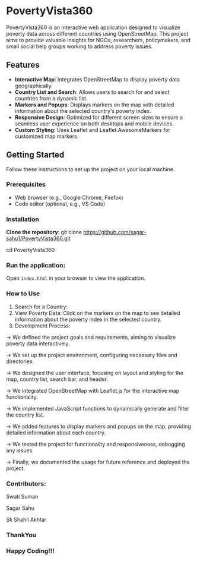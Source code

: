 # PovertyVista360

PovertyVista360 is an interactive web application designed to visualize poverty data across different countries using OpenStreetMap. This project aims to provide valuable insights for NGOs, researchers, policymakers, and small social help groups working to address poverty issues.

## Features

- **Interactive Map**: Integrates OpenStreetMap to display poverty data geographically.
- **Country List and Search**: Allows users to search for and select countries from a dynamic list.
- **Markers and Popups**: Displays markers on the map with detailed information about the selected country's poverty index.
- **Responsive Design**: Optimized for different screen sizes to ensure a seamless user experience on both desktops and mobile devices.
- **Custom Styling**: Uses Leaflet and Leaflet.AwesomeMarkers for customized map markers.

## Getting Started

Follow these instructions to set up the project on your local machine.

### Prerequisites

- Web browser (e.g., Google Chrome, Firefox)
- Code editor (optional, e.g., VS Code)

### Installation

**Clone the repository**:
git clone https://github.com/sagar-sahu1/PovertyVista360.git


cd PovertyVista360

 ### Run the application:
Open `index.html` in your browser to view the application.

### How to Use
1. Search for a Country:
2. View Poverty Data: Click on the markers on the map to see detailed information about the poverty index in the selected country.
3. Development Process:
   
 -> We defined the project goals and requirements, aiming to visualize poverty data interactively.
   
 -> We set up the project environment, configuring necessary files and directories.
 
 -> We designed the user interface, focusing on layout and styling for the map, country list, search bar, and header.
 
 -> We integrated OpenStreetMap with Leaflet.js for the interactive map functionality.
 
 -> We implemented JavaScript functions to dynamically generate and filter the country list.
 
 -> We added features to display markers and popups on the map, providing detailed information about each country.
 
 -> We tested the project for functionality and responsiveness, debugging any issues.
 
 -> Finally, we documented the usage for future reference and deployed the project.
 

### Contributors:
 Swati Suman 
 
 Sagar Sahu
 
 Sk Shahil Akhtar
 ### ThankYou
### Happy Coding!!!
